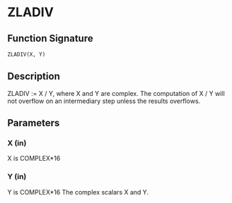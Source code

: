 # ZLADIV

## Function Signature

```fortran
ZLADIV(X, Y)
```

## Description


 ZLADIV := X / Y, where X and Y are complex.  The computation of X / Y
 will not overflow on an intermediary step unless the results
 overflows.

## Parameters

### X (in)

X is COMPLEX*16

### Y (in)

Y is COMPLEX*16 The complex scalars X and Y.

